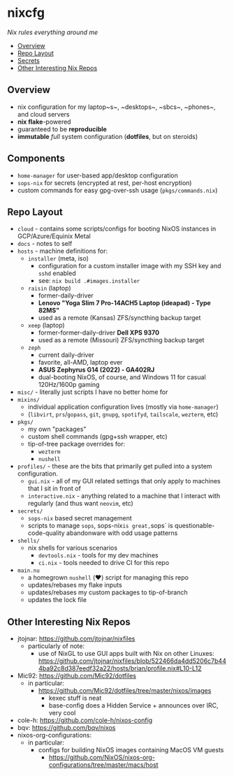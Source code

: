 # nixcfg
*Nix rules everything around me*

<!--[![builds.sr.ht status](https://builds.sr.ht/~colemickens/nixcfg.svg)](https://builds.sr.ht/~colemickens/nixcfg?)-->

- [Overview](#overview)
- [Repo Layout](#repo-layout)
- [Secrets](#secrets)
- [Other Interesting Nix Repos](#other-interesting-nix-repos)

## Overview

* nix configuration for my laptop~s~, ~desktops~, ~sbcs~, ~phones~, and cloud servers
* **nix flake**-powered
* guaranteed to be **reproducible**
* **immutable** *full* system configuration (**dotfiles**, but on steroids)

## Components

* `home-manager` for user-based app/desktop configuration
* `sops-nix` for secrets (encrypted at rest, per-host encryption)
* custom commands for easy gpg-over-ssh usage (`pkgs/commands.nix`)

## Repo Layout
* `cloud` - contains some scripts/configs for booting NixOS instances in GCP/Azure/Equinix Metal
* `docs` - notes to self
* `hosts` - machine definitions for:
  * `installer` (meta, iso)
    * configuration for a custom installer image with my SSH key and `sshd` enabled
    * see: `nix build .#images.installer`
  * `raisin` (laptop)
    * former-daily-driver
    * **Lenovo "Yoga Slim 7 Pro-14ACH5 Laptop (ideapad) - Type 82MS"**
    * used as a remote (Kansas) ZFS/syncthing backup target
  * `xeep` (laptop)
    * former-former-daily-driver **Dell XPS 9370**
    * used as a remote (Missouri) ZFS/syncthing backup target
  * `zeph`
    * current daily-driver
    * favorite, all-AMD, laptop ever
    * **ASUS Zephyrus G14 (2022) - GA402RJ**
    * dual-booting NixOS, of course, and Windows 11 for casual 120Hz/1600p gaming
* `misc/` - literally just scripts I have no better home for
* `mixins/`
  * individual application configuration lives (mostly via `home-manager`)
  * (`libvirt`, `prs`/`gopass`, `git`, `gnupg`, `spotifyd`, `tailscale`, `wezterm`, etc)
* `pkgs/`
  * my own "packages"
  * custom shell commands (gpg+ssh wrapper, etc)
  * tip-of-tree package overrides for:
    * `wezterm`
    * `nushell`
* `profiles/` - these are the bits that primarily get pulled into a system configuration.
  * `gui.nix` - all of my GUI related settings that only apply to machines that I sit in front of
  * `interactive.nix` - anything related to a machine that I interact with regularly (and thus want `neovim`, etc)
* `secrets/`
  * `sops-nix` based secret management
  * scripts to manage `sops`, sops-nix` is great, `sops` is questionable-code-quality abandonware with odd usage patterns
* `shells/`
  * nix shells for various scenarios
    * `devtools.nix` - tools for my dev machines
    * `ci.nix` - tools needed to drive CI for this repo
* `main.nu`
  * a homegrown `nushell` (❤️) script for managing this repo
  * updates/rebases my flake inputs
  * updates/rebases my custom packages to tip-of-branch
  * updates the lock file

## Other Interesting Nix Repos

- jtojnar: https://github.com/jtojnar/nixfiles
  - particularly of note:
    - use of NixGL to use GUI apps built with Nix on other Linuxes:
      https://github.com/jtojnar/nixfiles/blob/522466da4dd5206c7b444ba92c8d387eedf32a22/hosts/brian/profile.nix#L10-L12
- Mic92: https://github.com/Mic92/dotfiles
  - in particular:
    - https://github.com/Mic92/dotfiles/tree/master/nixos/images
      - kexec stuff is neat
      - base-config does a Hidden Service + announces over IRC, very cool
- cole-h: https://github.com/cole-h/nixos-config
- bqv: https://github.com/bqv/nixos
- nixos-org-configurations:
  - in particular:
    - configs for building NixOS images containing MacOS VM guests
      - https://github.com/NixOS/nixos-org-configurations/tree/master/macs/host

